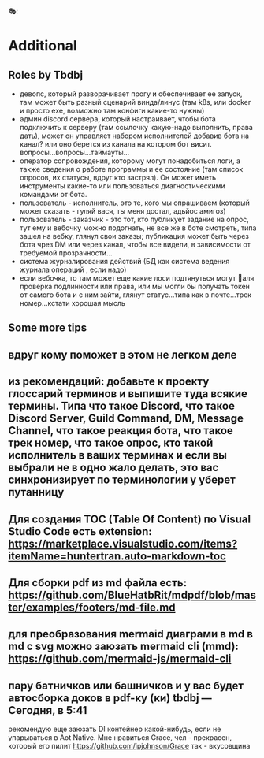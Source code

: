 🎭:

# Additional



## Roles by Tbdbj
* девопс, который разворачивает прогу и обеспечивает ее запуск, там может быть разный сценарий винда/линус (там k8s, или docker и просто exe, возможно там конфиги какие-то нужны)
* админ discord сервера, который настраивает, чтобы бота подключить к серверу (там ссылочку какую-надо выполнить, права дать), может он управляет набором исполнителей добавив бота на канал?  или оно берется из канала на котором бот висит. вопросы...вопросы...таймауты...
* оператор сопровождения, которому могут понадобиться логи, а также сведения о работе программы и ее состояние (там список опросов, их статусы, вдруг кто застрял). Он может иметь инструменты какие-то или пользоваться диагностическими командами от бота.
* пользователь - исполнитель, это те, кого мы опрашиваем (который может сказать - гуляй вася, ты меня достал, адьйос амигоз)
* пользователь - заказчик - это тот, кто публикует задание на опрос, тут ему и вебочку можно подогнать, не все же в боте смотреть, типа зашел на вебку, глянул свои заказы; публикация может быть через бота чрез DM или через канал, чтобы все видели, в зависимости от требуемой прозрачности...
* система журналирования действий (БД как система ведения журнала операций , если надо)
* если вебочка, то там может еще какие лоси подтянуться могут 🫎аля проверка подлинности или права, или мы могли бы получать токен от самого бота и с ним зайти, глянут статус...типа как в почте...трек номер...кстати хорошая мысль


## Some more tips

вдруг кому поможет в этом не легком деле
---
из рекомендаций: добавьте к проекту глоссарий терминов и выпишите туда всякие термины. Типа что такое Discord, что такое Discord Server, Guild Command, DM, Message Channel, что такое реакция бота, что такое трек номер, что такое опрос, кто такой исполнитель в ваших терминах и если вы выбрали не в одно жало делать, это вас синхронизирует по терминологии у уберет путанницу
---
Для создания TOC (Table Of Content) по Visual Studio Code есть extension:
https://marketplace.visualstudio.com/items?itemName=huntertran.auto-markdown-toc
---
Для сборки pdf из md файла есть:
https://github.com/BlueHatbRit/mdpdf/blob/master/examples/footers/md-file.md
---
для преобразования mermaid диаграми в md в md с svg можно заюзать mermaid cli (mmd):
https://github.com/mermaid-js/mermaid-cli
---
пару батничков или башничков и у вас будет автосборка доков в pdf-ку (ки) 
tbdbj — Сегодня, в 5:41
---
рекомендую еще заюзать DI контейнер какой-нибудь, если не упарываться в Aot Native. 
Мне нравиться Grace, чел - прекрасен, который его пилит
https://github.com/ipjohnson/Grace 
так - вкусовщина